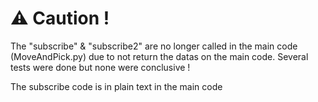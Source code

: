 # :warning: Caution !
The "subscribe" & "subscribe2" are no longer called in the main code (MoveAndPick.py) due to not return the datas on the main code.
Several tests were done but none were conclusive !

The subscribe code is in plain text in the main code